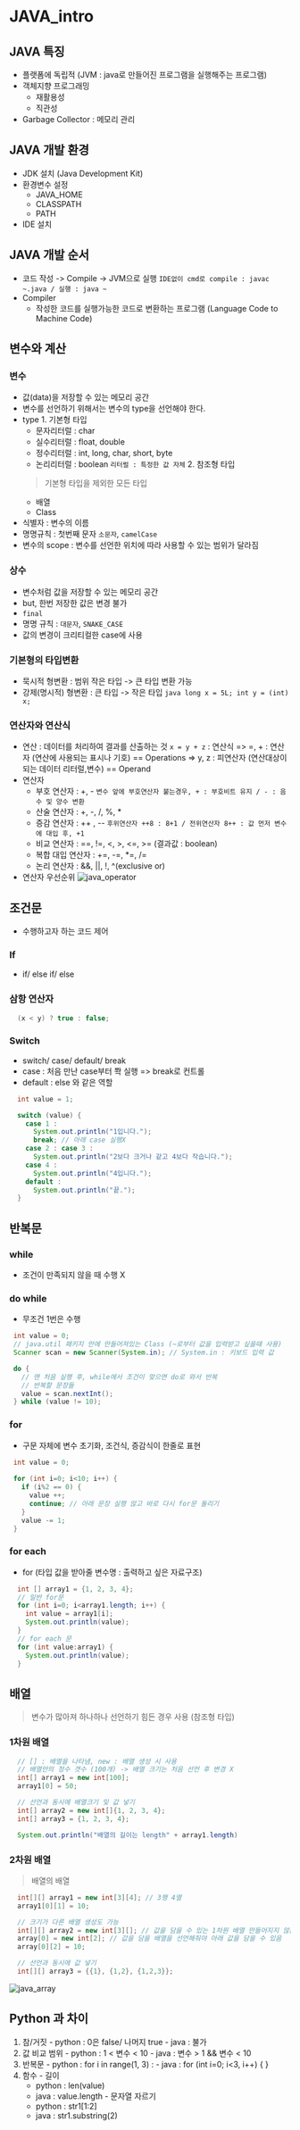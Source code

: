 # JAVA_intro

 ## JAVA 특징
   - 플랫폼에 독립적 (JVM : java로 만들어진 프로그램을 실행해주는 프로그램)
   - 객체지향 프로그래밍
     - 재활용성
     - 직관성
   - Garbage Collector : 메모리 관리
  
 ## JAVA 개발 환경
   - JDK 설치 (Java Development Kit)
   - 환경변수 설정
     - JAVA_HOME
     - CLASSPATH
     - PATH
   - IDE 설치

 ## JAVA 개발 순서
   - 코드 작성 -> Compile -> JVM으로 실행
   `IDE없이 cmd로 compile : javac ~.java / 실행 : java ~`
   - Compiler
     - 작성한 코드를 실행가능한 코드로 변환하는 프로그램 (Language Code to Machine Code)


 ## 변수와 계산
  ### 변수
   - 값(data)을 저장할 수 있는 메모리 공간
   - 변수를 선언하기 위해서는 변수의 type을 선언해야 한다.
   - type
    1. 기본형 타입
     - 문자리터럴 : char
     - 실수리터럴 : float, double
     - 정수리터럴 : int, long, char, short, byte
     - 논리리터럴 : boolean
     `리터럴 : 특정한 값 자체`
    2. 참조형 타입
     > 기본형 타입을 제외한 모든 타입
     - 배열
     - Class
   - 식별자 : 변수의 이름
   - 명명규칙 : 첫번째 문자 `소문자`, `camelCase`
   - 변수의 scope : 변수를 선언한 위치에 따라 사용할 수 있는 범위가 달라짐
  
  ### 상수
   - 변수처럼 값을 저장할 수 있는 메모리 공간
   - but, 한번 저장한 값은 변경 불가
   - `final` 
   - 명명 규칙 : `대문자`, `SNAKE_CASE`
   - 값의 변경이 크리티컬한 case에 사용

  ### 기본형의 타입변환
   - 묵시적 형변환 : 범위 작은 타입 -> 큰 타입 변환 가능
   - 강제(명시적) 형변환 : 큰 타입 -> 작은 타입
    ```java
      long x = 5L;
      int y = (int) x;
    ```
  ### 연산자와 연산식
   - 연산 : 데이터를 처리하여 결과를 산출하는 것
    `x = y + z` : 연산식
    => =, + : 연산자 (연산에 사용되는 표시나 기호) == Operations
    => y, z : 피연산자 (연산대상이 되는 데이터 리터럴,변수) == Operand
   - 연산자
     - 부호 연산자 : +, -
      `변수 앞에 부호연산자 붙는경우, + : 부호비트 유지 / - : 음수 및 양수 변환`
     - 산술 연산자 : +, -, /, %, *
     - 증감 연산자 : ++ , -- 
      `후위연산자 ++8 : 8+1 / 전위연산자 8++ : 값 먼저 변수에 대입 후, +1`
     - 비교 연산자 : ==, !=, <, >, <=, >= (결과값 : boolean)
     - 복합 대입 연산자 : +=, -=, *=, /=
     - 논리 연산자 : &&, ||, !, ^(exclusive or)
   - 연산자 우선순위
     ![java_operator](Java.assets/java_operator.png)
  
 ## 조건문
   - 수행하고자 하는 코드 제어
  ### If
   - if/ else if/ else
  
  ### 삼항 연산자
  ```java
    (x < y) ? true : false;
  ``` 
  ### Switch
   - switch/ case/ default/ break
   - case : 처음 만난 case부터 쫙 실행 => break로 컨트롤
   - default : else 와 같은 역할
  ```java
    int value = 1;

    switch (value) {
      case 1 :
        System.out.println("1입니다.");
        break; // 아래 case 실행X
      case 2 : case 3 :
        System.out.println("2보다 크거나 같고 4보다 작습니다.");
      case 4 :
        System.out.println("4입니다.");
      default :
        System.out.println("끝.");
    }
  ```

 ## 반복문
  ### while
   - 조건이 만족되지 않을 때 수행 X
  
  ### do while
   - 무조건 1번은 수행
   ```java
    int value = 0;
    // java.util 패키지 안에 만들어져있는 Class (~로부터 값을 입력받고 싶을때 사용)
    Scanner scan = new Scanner(System.in); // System.in : 키보드 입력 값

    do {
      // 맨 처음 실행 후, while에서 조건이 맞으면 do로 와서 반복
      // 반복할 문장들
      value = scan.nextInt(); 
    } while (value != 10);
   ```

  ### for
   - 구문 자체에 변수 초기화, 조건식, 증감식이 한줄로 표현
   ```java
    int value = 0;
    
    for (int i=0; i<10; i++) {
      if (i%2 == 0) {
        value ++;
        continue; // 아래 문장 실행 않고 바로 다시 for문 돌리기
      }
      value -= 1;
    }
   ```
  
  ### for each
   - for (타입 값을 받아줄 변수명 : 출력하고 싶은 자료구조)
  ```java
    int [] array1 = {1, 2, 3, 4};
    // 일반 for문
    for (int i=0; i<array1.length; i++) {
      int value = array1[i];
      System.out.println(value);
    }
    // for each 문
    for (int value:array1) {
      System.out.println(value);
    } 
  ```

 ## 배열
  > 변수가 많아져 하나하나 선언하기 힘든 경우 사용 (참조형 타입)
  ### 1차원 배열
  ```java
    // [] : 배열을 나타냄, new : 배열 생성 시 사용
    // 배열안의 정수 갯수 (100개) -> 배열 크기는 처음 선언 후 변경 X
    int[] array1 = new int[100];
    array1[0] = 50;

    // 선언과 동시에 배열크기 및 값 넣기
    int[] array2 = new int[]{1, 2, 3, 4}; 
    int[] array3 = {1, 2, 3, 4};

    System.out.println("배열의 길이는 length" + array1.length)
  ```

  ### 2차원 배열
  > 배열의 배열
  ```java
    int[][] array1 = new int[3][4]; // 3행 4열
    array1[0][1] = 10;

    // 크기가 다른 배열 생성도 가능 
    int[][] array2 = new int[3][]; // 값을 담을 수 있는 1차원 배열 만들어지지 않음
    array[0] = new int[2]; // 값을 담을 배열을 선언해줘야 아래 값을 담을 수 있음
    array[0][2] = 10; 

    // 선언과 동시에 값 넣기
    int[][] array3 = {{1}, {1,2}, {1,2,3}};
  ```
  ![java_array](Java.assets/java_2dimensional.png)

 ## Python 과 차이
   1. 참/거짓
    - python : 0은 false/ 나머지 true
    - java : 불가
   2. 값 비교 범위
    - python : 1 < 변수 < 10
    - java : 변수 > 1 && 변수 < 10
   3. 반복문
    - python : for i in range(1, 3) :
    - java : for (int i=0; i<3, i++) {
             }
   4. 함수
    - 길이
      - python : len(value)
      - java : value.length
    - 문자열 자르기
      - python : str1[1:2]
      - java : str1.substring(2)
    